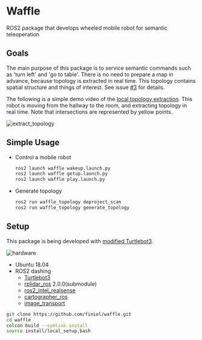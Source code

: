 # Waffle
ROS2 package that develops wheeled mobile robot for semantic teleoperation


## Goals
The main purpose of this package is to service semantic commands such as 'turn left' and 'go to table'. There is no need to prepare a map in advance, because topology is extracted in real time. This topology contains spatial structure and things of interest. See issue [#3](https://github.com/finiel/waffle/issues/3) for details.

The following is a simple demo video of the [local topology extraction](https://github.com/finiel/waffle/issues/6). This robot is moving from the hallway to the room, and extracting topology in real time. Note that intersections are represented by yellow points.

![extract_topology](https://user-images.githubusercontent.com/16618451/105449922-a6fae680-5cbc-11eb-8043-47b890e61912.gif)


## Simple Usage
- Control a mobile robot
    ``` bash
    ros2 launch waffle wakeup.launch.py
    ros2 launch waffle getup.launch.py
    ros2 launch waffle play.launch.py
    ```
- Generate topology
    ``` bash
    ros2 run waffle_topology deproject_scan
    ros2 run waffle_topology generate_topology
    ```


## Setup
This package is being developed with [modified Turtlebot3](https://github.com/finiel/waffle/issues/8).

![hardware](https://user-images.githubusercontent.com/16618451/105457365-0ca19f80-5cca-11eb-8dd6-8a64d6c7ac5a.png)

- Ubuntu 18.04
- ROS2 dashing
    - [Turtlebot3](https://emanual.robotis.com/docs/en/platform/turtlebot3/quick-start/)
    - [rplidar_ros](https://github.com/allenh1/rplidar_ros.git) 2.0.0(submodule)
    - [ros2_intel_realsense](https://github.com/intel/ros2_intel_realsense)
    - [cartographer_ros](https://google-cartographer-ros.readthedocs.io/en/latest/compilation.html#building-installation)
    - [image_transport](https://index.ros.org/p/image_transport/github-ros-perception-image_common/#dashing)

``` bash
git clone https://github.com/finiel/waffle.git
cd waffle
colcon build --symlink-install
source install/local_setup.bash
```
